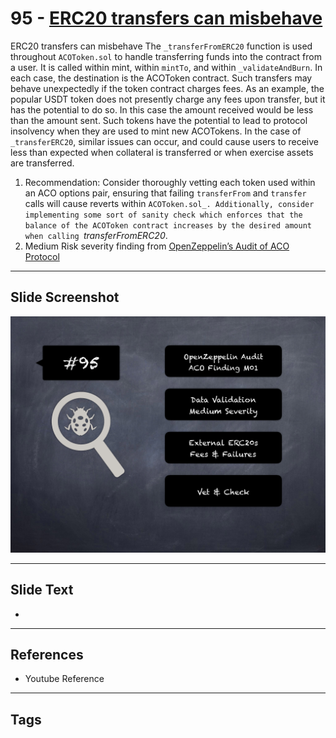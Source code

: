 
# 95 - [ERC20 transfers can misbehave](./ERC20%20transfers%20can%20misbehave.md)

ERC20 transfers can misbehave The `_transferFromERC20` function is used throughout `ACOToken.sol` to handle transferring funds into the contract from a user. It is called within mint, within `mintTo`, and within `_validateAndBurn`. In each case, the destination is the ACOToken contract. Such transfers may behave unexpectedly if the token contract charges fees. As an example, the popular USDT token does not presently charge any fees upon transfer, but it has the potential to do so. In this case the amount received would be less than the amount sent. Such tokens have the potential to lead to protocol insolvency when they are used to mint new ACOTokens. In the case of `_transferERC20`, similar issues can occur, and could cause users to receive less than expected when collateral is transferred or when exercise assets are transferred.


1. Recommendation: Consider thoroughly vetting each token used within an ACO options pair, ensuring that failing `transferFrom` and `transfer` calls will cause reverts within `ACOToken.sol_. Additionally, consider implementing some sort of sanity check which enforces that the balance of the ACOToken contract increases by the desired amount when calling `_transferFromERC20_. 
2. Medium Risk severity finding from [OpenZeppelin’s Audit of ACO Protocol](https://blog.openzeppelin.com/aco-protocol-audit/)


___
## Slide Screenshot
![095.png](../../images/7.%20Audit%20Findings%20101/095.png)
___
## Slide Text
- 
___
## References
- Youtube Reference
___
## Tags
